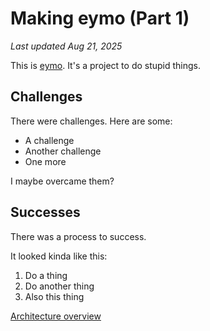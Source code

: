 # Making eymo (Part 1)

_Last updated Aug 21, 2025_

This is [eymo](https://github.com/jackrr/eymo). It's a project to do stupid things.

## Challenges

There were challenges. Here are some:

- A challenge
- Another challenge
- One more

I maybe overcame them?

## Successes

There was a process to success.

It looked kinda like this:

1. Do a thing
2. Do another thing
3. Also this thing

[Architecture overview](https://github.com/jackrr/eymo/blob/main/docs/overview.md)
